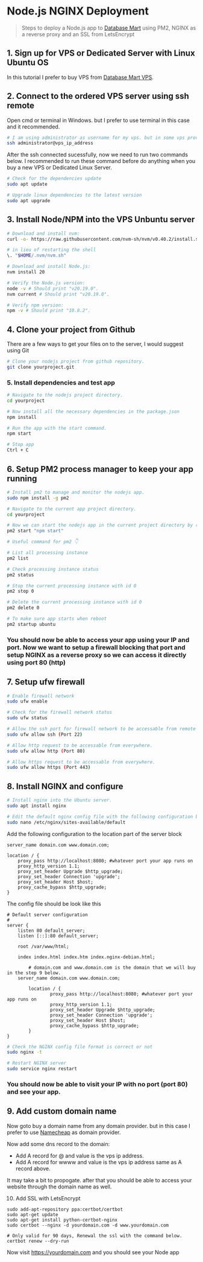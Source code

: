 # Node.js NGINX Deployment 

> Steps to deploy a Node.js app to [Database Mart](https://www.databasemart.com/) using PM2, NGINX as a reverse proxy and an SSL from LetsEncrypt

## 1. Sign up for VPS or Dedicated Server with Linux Ubuntu OS
In this tutorial I prefer to buy VPS from [Database Mart VPS](https://www.databasemart.com/vps-hosting).

## 2. Connect to the ordered VPS server using ssh remote
Open cmd or terminal in Windows. but I prefer to use terminal in this case and it recommended.
```bash
# I am using administrator as username for my vps. but in some vps provider using root as username.
ssh administrator@vps_ip_address
```
After the ssh connected sucessfully, now we need to run two commands below. I recommended to run these command before do anything when you buy a new VPS or Dedicated Linux Server.
```bash
# Check for the dependencies update
sudo apt update

# Upgrade linux dependencies to the latest version
sudo apt upgrade 
```

## 3. Install Node/NPM into the VPS Unbuntu server
```bash
# Download and install nvm:
curl -o- https://raw.githubusercontent.com/nvm-sh/nvm/v0.40.2/install.sh | bash

# in lieu of restarting the shell
\. "$HOME/.nvm/nvm.sh"

# Download and install Node.js:
nvm install 20

# Verify the Node.js version:
node -v # Should print "v20.19.0".
nvm current # Should print "v20.19.0".

# Verify npm version:
npm -v # Should print "10.8.2".
```

## 4. Clone your project from Github
There are a few ways to get your files on to the server, I would suggest using Git
```bash
# Clone your nodejs project from github repository.
git clone yourproject.git
```

### 5. Install dependencies and test app
```bash
# Navigate to the nodejs project directory.
cd yourproject

# Now install all the necessary dependencies in the package.json
npm install

# Run the app with the start command.
npm start

# Stop app
Ctrl + C
```
## 6. Setup PM2 process manager to keep your app running
```bash
# Install pm2 to manage and monitor the nodejs app.
sudo npm install -g pm2

# Navigate to the current app project directory.
cd yourproject

# Now we can start the nodejs app in the current project directory by run the command below.
pm2 start "npm start"

# Useful command for pm2 👇

# List all processing instance
pm2 list

# Check processing instance status
pm2 status

# Stop the current processing instance with id 0
pm2 stop 0

# Delete the current processing instance with id 0
pm2 delete 0

# To make sure app starts when reboot
pm2 startup ubuntu
```
### You should now be able to access your app using your IP and port. Now we want to setup a firewall blocking that port and setup NGINX as a reverse proxy so we can access it directly using port 80 (http)

## 7. Setup ufw firewall
```bash
# Enable firewall network
sudo ufw enable

# Check for the firewall network status
sudo ufw status

# Allow the ssh port for firewall network to be accessable from remote ssh.
sudo ufw allow ssh (Port 22)

# Allow http request to be accessable from everywhere.
sudo ufw allow http (Port 80)

# Allow https request to be accessable from everywhere.
sudo ufw allow https (Port 443)
```

## 8. Install NGINX and configure
```bash
# Install nginx into the Ubuntu server.
sudo apt install nginx

# Edit the default nginx config file with the following configuration below.
sudo nano /etc/nginx/sites-available/default
```
Add the following configuration to the location part of the server block
```nginxconf
server_name domain.com www.domain.com;

location / {
    proxy_pass http://localhost:8080; #whatever port your app runs on
    proxy_http_version 1.1;
    proxy_set_header Upgrade $http_upgrade;
    proxy_set_header Connection 'upgrade';
    proxy_set_header Host $host;
    proxy_cache_bypass $http_upgrade;
}
```
The config file should be look like this
```nginxconf
# Default server configuration
#
server {
	listen 80 default_server;
	listen [::]:80 default_server;

	root /var/www/html;
        
	index index.html index.htm index.nginx-debian.html;

        # domain.com and www.domain.com is the domain that we will buy in the step 9 below.
	server_name domain.com www.domain.com;
        
        location / {
                proxy_pass http://localhost:8080; #whatever port your app runs on
                proxy_http_version 1.1;
                proxy_set_header Upgrade $http_upgrade;
                proxy_set_header Connection 'upgrade';
                proxy_set_header Host $host;
                proxy_cache_bypass $http_upgrade;
        }
}
```

```bash
# Check the NGINX config file format is correct or not
sudo nginx -t

# Restart NGINX server
sudo service nginx restart
```

### You should now be able to visit your IP with no port (port 80) and see your app.

## 9. Add custom domain name
Now goto buy a domain name from any domain provider. but in this case I prefer to use [Namecheap](https://namecheap.com) as domain provider.

Now add some dns record to the domain:
- Add A record for @ and value is the vps ip address.
- Add A record for wwww and value is the vps ip address same as A record above.

It may take a bit to propogate. after that you should be able to access your website through the domain name as well.

10. Add SSL with LetsEncrypt
```
sudo add-apt-repository ppa:certbot/certbot
sudo apt-get update
sudo apt-get install python-certbot-nginx
sudo certbot --nginx -d yourdomain.com -d www.yourdomain.com

# Only valid for 90 days, Renewal the ssl with the command below.
certbot renew --dry-run
```

Now visit https://yourdomain.com and you should see your Node app
